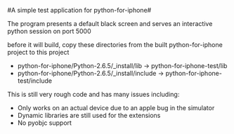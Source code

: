 #A simple test application for python-for-iphone#

The program presents a default black screen and serves an interactive python session on port 5000

before it will build, copy these directories from the built python-for-iphone project to this project

 * python-for-iphone/Python-2.6.5/_install/lib -> python-for-iphone-test/lib
 * python-for-iphone/Python-2.6.5/_install/include -> python-for-iphone-test/include

This is still very rough code and has many issues including:

 * Only works on an actual device due to an apple bug in the simulator
 * Dynamic libraries are still used for the extensions
 * No pyobjc support

